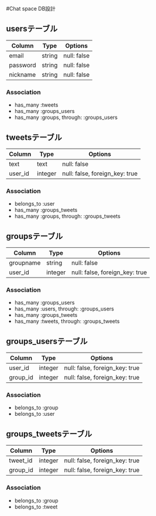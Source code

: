 #Chat space DB設計
## usersテーブル
|Column|Type|Options|
|------|----|-------|
|email|string|null: false|
|password|string|null: false|
|nickname|string|null: false|
### Association
- has_many :tweets
- has_many :groups_users
- has_many  :groups,  through:  :groups_users

## tweetsテーブル
|Column|Type|Options|
|------|----|-------|
|text|text|null: false|
|user_id|integer|null: false, foreign_key: true|
### Association
- belongs_to :user
- has_many :groups_tweets
- has_many  :groups,  through:  :groups_tweets

## groupsテーブル
|Column|Type|Options|
|------|----|-------|
|groupname|string|null: false|
|user_id|integer|null: false, foreign_key: true|
### Association
- has_many :groups_users
- has_many  :users,  through:  :groups_users
- has_many :groups_tweets
- has_many  :tweets,  through:  :groups_tweets

## groups_usersテーブル

|Column|Type|Options|
|------|----|-------|
|user_id|integer|null: false, foreign_key: true|
|group_id|integer|null: false, foreign_key: true|
### Association
- belongs_to :group
- belongs_to :user

## groups_tweetsテーブル

|Column|Type|Options|
|------|----|-------|
|tweet_id|integer|null: false, foreign_key: true|
|group_id|integer|null: false, foreign_key: true|
### Association
- belongs_to :group
- belongs_to :tweet
